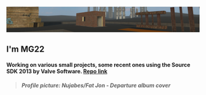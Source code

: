 <!--
# Hi there 👋
-->

![Banner](bannergithub.PNG)
## I'm **MG22**
#### Working on various small projects, some recent ones using the Source SDK 2013 by Valve Software. [Repo link](https://github.com/ValveSoftware/source-sdk-2013)

> ##### Profile picture: Nujabes/Fat Jon - Departure album cover

<!--
**MGtwotwo/MGtwotwo** is a ✨ _special_ ✨ repository because its `README.md` (this file) appears on your GitHub profile.

Here are some ideas to get you started:

- 🔭 I’m currently working on ...
- 🌱 I’m currently learning ...
- 👯 I’m looking to collaborate on ...
- 🤔 I’m looking for help with ...
- 💬 Ask me about ...
- 📫 How to reach me: ...
- 😄 Pronouns: ...
- ⚡ Fun fact: ...
-->
